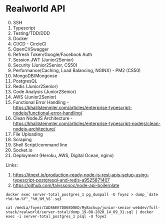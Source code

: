 # Realworld API

0. SSH
1. Typescript
2. Testing/TDD/DDD
3. Docker
4. CI/CD - CircleCI
5. OpenCI/Swagger
6. Refresh Token/Google/Facebook Auth
7. Session JWT (Junior2Senior)
8. Security (Junior2Senior, CS50)
9. Performance(Caching, Load Balancing, NGINX) - PM2 (CS50)
10. MongoDB/Mongoose
11. PostgresQL
12. Redis (Junior2Senior)
13. Code Analysis (Junior2Senior)
14. AWS (Junior2Senior)
15. Functional Error Handling - https://khalilstemmler.com/articles/enterprise-typescript-nodejs/functional-error-handling/
16. Clean NodeJS Architecture - https://khalilstemmler.com/articles/enterprise-typescript-nodejs/clean-nodejs-architecture/
17. File Uploading
18. Scraping
19. Shell Script/command line
20. Socket.io
21. Deployment (Heroku, AWS, Digital Ocean, nginx)

Links:

1. https://itnext.io/production-ready-node-js-rest-apis-setup-using-typescript-postgresql-and-redis-a9525871407
2. https://github.com/talyssonoc/node-api-boilerplate

```
docker exec server-total_postgres_1 pg_dumpall -U foyez > dump_`date +%d-%m-%Y"_"%H_%M_%S`.sql

cat /media/foyez/CAD86EE7D86ED0ED/MyBackup/junior-senior-webdev/full-stack/realworld/server-total/dump_19-08-2020_14_09_31.sql | docker exec -i server-total_postgres_1 psql -U foyez
```
